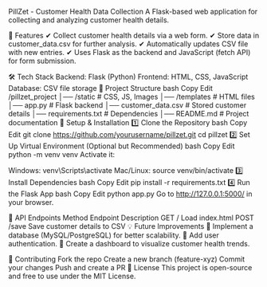 PillZet - Customer Health Data Collection
A Flask-based web application for collecting and analyzing customer health details.

📌 Features
✔ Collect customer health details via a web form.
✔ Store data in customer_data.csv for further analysis.
✔ Automatically updates CSV file with new entries.
✔ Uses Flask as the backend and JavaScript (fetch API) for form submission.

🛠 Tech Stack
Backend: Flask (Python)
Frontend: HTML, CSS, JavaScript
Database: CSV file storage
📂 Project Structure
bash
Copy
Edit
/pillzet_project
│── /static              # CSS, JS, Images
│── /templates           # HTML files
│── app.py               # Flask backend
│── customer_data.csv    # Stored customer details
│── requirements.txt     # Dependencies
│── README.md            # Project documentation
🚀 Setup & Installation
1️⃣ Clone the Repository
bash
Copy
Edit
git clone https://github.com/yourusername/pillzet.git
cd pillzet
2️⃣ Set Up Virtual Environment (Optional but Recommended)
bash
Copy
Edit
python -m venv venv
Activate it:

Windows: venv\Scripts\activate
Mac/Linux: source venv/bin/activate
3️⃣ Install Dependencies
bash
Copy
Edit
pip install -r requirements.txt
4️⃣ Run the Flask App
bash
Copy
Edit
python app.py
Go to http://127.0.0.1:5000/ in your browser.

📜 API Endpoints
Method	Endpoint	Description
GET	/	Load index.html
POST	/save	Save customer details to CSV
💡 Future Improvements
🔹 Implement a database (MySQL/PostgreSQL) for better scalability.
🔹 Add user authentication.
🔹 Create a dashboard to visualize customer health trends.

📌 Contributing
Fork the repo
Create a new branch (feature-xyz)
Commit your changes
Push and create a PR
📜 License
This project is open-source and free to use under the MIT License.
